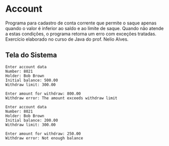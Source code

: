 # Account

Programa para cadastro de conta corrente que permite o saque apenas quando o valor é inferior ao saldo e ao limite de saque. Quando não atende a estas condições, o programa retorna um erro com exceções tratadas.
Exercício elaborado no curso de Java do prof. Nelio Alves.

## Tela do Sistema

```text
Enter account data
Number: 8021
Holder: Bob Brown
Initial balance: 500.00
Withdraw limit: 300.00

Enter amount for withdraw: 800.00
Withdraw error: The amount exceeds withdraw limit
```

```text
Enter account data
Number: 8021
Holder: Bob Brown 
Initial balance: 200.00
Withdraw limit: 300.00

Enter amount for withdraw: 250.00
Withdraw error: Not enough balance
```